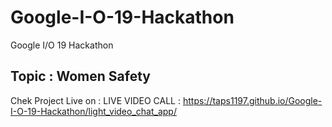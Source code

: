 # Google-I-O-19-Hackathon
Google I/O 19 Hackathon


## Topic : Women Safety

Chek Project Live on :
LIVE VIDEO CALL :    https://taps1197.github.io/Google-I-O-19-Hackathon/light_video_chat_app/ 

